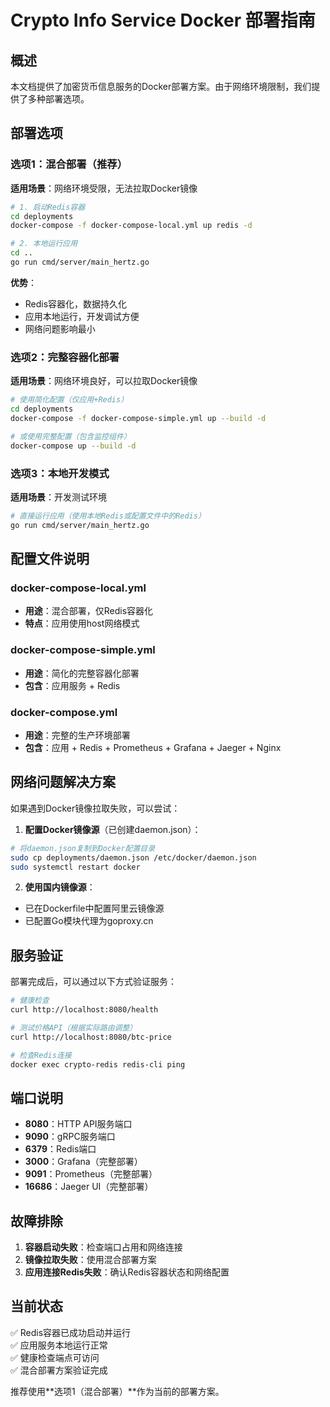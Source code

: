 # Crypto Info Service Docker 部署指南

## 概述

本文档提供了加密货币信息服务的Docker部署方案。由于网络环境限制，我们提供了多种部署选项。

## 部署选项

### 选项1：混合部署（推荐）

**适用场景**：网络环境受限，无法拉取Docker镜像

```bash
# 1. 启动Redis容器
cd deployments
docker-compose -f docker-compose-local.yml up redis -d

# 2. 本地运行应用
cd ..
go run cmd/server/main_hertz.go
```

**优势**：
- Redis容器化，数据持久化
- 应用本地运行，开发调试方便
- 网络问题影响最小

### 选项2：完整容器化部署

**适用场景**：网络环境良好，可以拉取Docker镜像

```bash
# 使用简化配置（仅应用+Redis）
cd deployments
docker-compose -f docker-compose-simple.yml up --build -d

# 或使用完整配置（包含监控组件）
docker-compose up --build -d
```

### 选项3：本地开发模式

**适用场景**：开发测试环境

```bash
# 直接运行应用（使用本地Redis或配置文件中的Redis）
go run cmd/server/main_hertz.go
```

## 配置文件说明

### docker-compose-local.yml
- **用途**：混合部署，仅Redis容器化
- **特点**：应用使用host网络模式

### docker-compose-simple.yml
- **用途**：简化的完整容器化部署
- **包含**：应用服务 + Redis

### docker-compose.yml
- **用途**：完整的生产环境部署
- **包含**：应用 + Redis + Prometheus + Grafana + Jaeger + Nginx

## 网络问题解决方案

如果遇到Docker镜像拉取失败，可以尝试：

1. **配置Docker镜像源**（已创建daemon.json）：
```bash
# 将daemon.json复制到Docker配置目录
sudo cp deployments/daemon.json /etc/docker/daemon.json
sudo systemctl restart docker
```

2. **使用国内镜像源**：
- 已在Dockerfile中配置阿里云镜像源
- 已配置Go模块代理为goproxy.cn

## 服务验证

部署完成后，可以通过以下方式验证服务：

```bash
# 健康检查
curl http://localhost:8080/health

# 测试价格API（根据实际路由调整）
curl http://localhost:8080/btc-price

# 检查Redis连接
docker exec crypto-redis redis-cli ping
```

## 端口说明

- **8080**：HTTP API服务端口
- **9090**：gRPC服务端口
- **6379**：Redis端口
- **3000**：Grafana（完整部署）
- **9091**：Prometheus（完整部署）
- **16686**：Jaeger UI（完整部署）

## 故障排除

1. **容器启动失败**：检查端口占用和网络连接
2. **镜像拉取失败**：使用混合部署方案
3. **应用连接Redis失败**：确认Redis容器状态和网络配置

## 当前状态

✅ Redis容器已成功启动并运行  
✅ 应用服务本地运行正常  
✅ 健康检查端点可访问  
✅ 混合部署方案验证完成  

推荐使用**选项1（混合部署）**作为当前的部署方案。